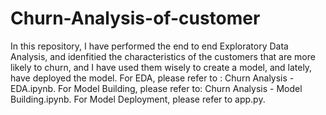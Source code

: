 # Churn-Analysis-of-customer
In this repository, I have performed the end to end Exploratory Data Analysis, and idenfitied the characteristics of the customers that are more likely to churn, and I have used them wisely to create a model, and lately, have deployed the model.
 For EDA, please refer to : Churn Analysis - EDA.ipynb.
 For Model Building, please refer to: Churn Analysis - Model Building.ipynb.
 For Model Deployment, please refer to app.py.
